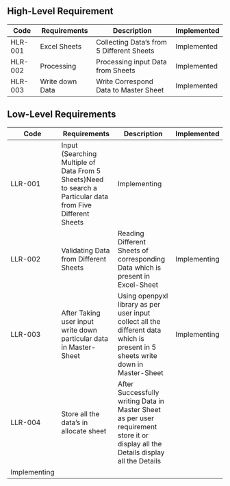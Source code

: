 

## High-Level Requirement
 
Code|Requirements|Description|Implemented
----|------------|-----------|------------
HLR-001|Excel Sheets |Collecting Data’s from 5 Different Sheets|Implemented 
HLR-002|Processing | Processing input Data from Sheets|Implemented 
HLR-003|Write down Data |  Write Correspond Data to Master Sheet|Implemented 



## Low-Level Requirements

Code|Requirements|Description|Implemented
----|------------|-----------|------------
LLR-001|Input (Searching Multiple of Data From 5 Sheets)Need to search a Particular data from Five Different Sheets|Implementing
LLR-002|Validating Data from Different Sheets|Reading Different Sheets of corresponding Data which is present in Excel-Sheet|Implementing
LLR-003|After Taking user input write down particular data in Master-Sheet|Using openpyxl library as per user input collect all the different data which is present in 5 sheets write down in Master-Sheet  |Implementing
LLR-004|Store all the data’s in allocate sheet|After Successfully writing Data in Master Sheet as per user requirement store it or display all the Details display all the Details
|Implementing











